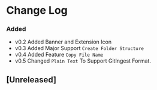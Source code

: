 # Change Log

### Added
- v0.2 Added Banner and Extension Icon
- v0.3 Added Major Support `Create Folder Structure`
- v0.4 Added Feature `Copy File Name`
- v0.5 Changed `Plain Text` To Support GitIngest Format.

## [Unreleased]